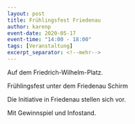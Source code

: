 ```yaml
---
layout: post
title: Frühlingsfest Friedenau
author: karenp
event-date: 2020-05-17
event-time: "14:00 - 18:00"
tags: [Veranstaltung]
excerpt_separator: <!--mehr-->
---
```


Auf dem Friedrich-Wilhelm-Platz.
<!--mehr-->
Frühlingsfest unter dem Friedenau Schirm

Die Initiative in Friedenau stellen sich vor.

Mit Gewinnspiel und Infostand.
